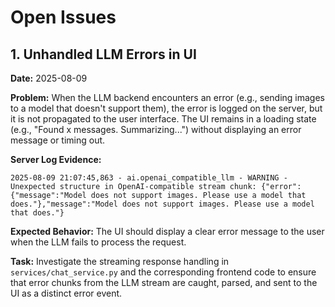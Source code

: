 # Open Issues

## 1. Unhandled LLM Errors in UI

**Date:** 2025-08-09

**Problem:**
When the LLM backend encounters an error (e.g., sending images to a model that doesn't support them), the error is logged on the server, but it is not propagated to the user interface. The UI remains in a loading state (e.g., "Found x messages. Summarizing...") without displaying an error message or timing out.

**Server Log Evidence:**
```
2025-08-09 21:07:45,863 - ai.openai_compatible_llm - WARNING - Unexpected structure in OpenAI-compatible stream chunk: {"error":{"message":"Model does not support images. Please use a model that does."},"message":"Model does not support images. Please use a model that does."}
```

**Expected Behavior:**
The UI should display a clear error message to the user when the LLM fails to process the request.

**Task:**
Investigate the streaming response handling in `services/chat_service.py` and the corresponding frontend code to ensure that error chunks from the LLM stream are caught, parsed, and sent to the UI as a distinct error event.